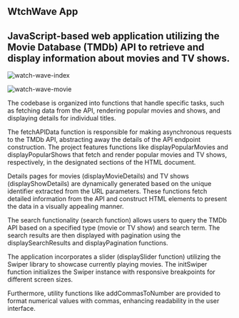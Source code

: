 ## WtchWave App

JavaScript-based web application utilizing the Movie Database (TMDb) API to retrieve and display information about movies and TV shows. 
---
![watch-wave-index](https://github.com/katya-pankov/watch-wave/assets/108332791/e09a0f63-b8be-456a-b23a-9d2700563370)

![watch-wave-movie](https://github.com/katya-pankov/watch-wave/assets/108332791/2d66df9e-4c90-4b35-bf66-99b8239d2bc0)





The codebase is organized into functions that handle specific tasks, such as fetching data from the API, rendering popular movies and shows, and displaying details for individual titles.

The fetchAPIData function is responsible for making asynchronous requests to the TMDb API, abstracting away the details of the API endpoint construction. The project features functions like displayPopularMovies and displayPopularShows that fetch and render popular movies and TV shows, respectively, in the designated sections of the HTML document.

Details pages for movies (displayMovieDetails) and TV shows (displayShowDetails) are dynamically generated based on the unique identifier extracted from the URL parameters. These functions fetch detailed information from the API and construct HTML elements to present the data in a visually appealing manner.

The search functionality (search function) allows users to query the TMDb API based on a specified type (movie or TV show) and search term. The search results are then displayed with pagination using the displaySearchResults and displayPagination functions.

The application incorporates a slider (displaySlider function) utilizing the Swiper library to showcase currently playing movies. The initSwiper function initializes the Swiper instance with responsive breakpoints for different screen sizes.

Furthermore, utility functions like addCommasToNumber are provided to format numerical values with commas, enhancing readability in the user interface.
